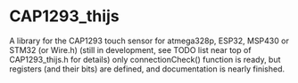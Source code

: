 # CAP1293_thijs
A library for the CAP1293 touch sensor for atmega328p, ESP32, MSP430 or STM32 (or Wire.h)
(still in development, see TODO list near top of CAP1293_thijs.h for details)
only connectionCheck() function is ready, but registers (and their bits) are defined, and documentation is nearly finished.